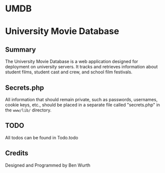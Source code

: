UMDB
====
University Movie Database
=========================

Summary
-------
The University Movie Database is a web application designed for deployment on university servers. It tracks and retrieves information about student films, student cast and crew, and school film festivals.

Secrets.php
-----------
All information that should remain private, such as passwords, usernames, cookie keys, etc., should be placed in a separate file called "secrets.php" in the `www/lib/` directory.

TODO
----
All todos can be found in Todo.todo

Credits
-------
Designed and Programmed by Ben Wurth